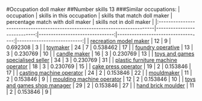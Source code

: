 #Occupation doll maker
##Number skills 13
###Similar occupations:
| occupation                                                                  |   skills in this occupation |   skills that match doll maker |   percentage match with doll maker |   skills not in doll maker |
|:----------------------------------------------------------------------------|----------------------------:|-------------------------------:|-----------------------------------:|---------------------------:|
| [recreation model maker](recreation_model_maker.md)                         |                          12 |                              9 |                           0.692308 |                          3 |
| [toymaker](toymaker.md)                                                     |                          24 |                              7 |                           0.538462 |                         17 |
| [foundry operative](foundry_operative.md)                                   |                          13 |                              3 |                           0.230769 |                         10 |
| [candle maker](candle_maker.md)                                             |                          16 |                              3 |                           0.230769 |                         13 |
| [toys and games specialised seller](toys_and_games_specialised_seller.md)   |                          34 |                              3 |                           0.230769 |                         31 |
| [plastic furniture machine operator](plastic_furniture_machine_operator.md) |                          18 |                              3 |                           0.230769 |                         15 |
| [cake press operator](cake_press_operator.md)                               |                          19 |                              2 |                           0.153846 |                         17 |
| [casting machine operator](casting_machine_operator.md)                     |                          24 |                              2 |                           0.153846 |                         22 |
| [mouldmaker](mouldmaker.md)                                                 |                          11 |                              2 |                           0.153846 |                          9 |
| [moulding machine operator](moulding_machine_operator.md)                   |                          12 |                              2 |                           0.153846 |                         10 |
| [toys and games shop manager](toys_and_games_shop_manager.md)               |                          29 |                              2 |                           0.153846 |                         27 |
| [hand brick moulder](hand_brick_moulder.md)                                 |                          11 |                              2 |                           0.153846 |                          9 |
